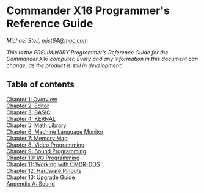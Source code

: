 <!--
********************************************************************************
NOTICE: This file uses two trailing spaces on some lines to indicate line breaks
for GitHub's Markdown flavor. Do not remove!
********************************************************************************
-->

# Commander X16 Programmer's Reference Guide

*Michael Steil, mist64@mac.com*

*This is the PRELIMINARY Programmer's Reference Guide for the Commander X16 computer. Every and any information in this document can change, as the product is still in development!*

## Table of contents

[Chapter 1: Overview](X16%20Reference%20-%2001%20-%20Overview.md)  
[Chapter 2: Editor](X16%20Reference%20-%2002%20-%20Editor.md)  
[Chapter 3: BASIC](X16%20Reference%20-%2003%20-%20BASIC.md)  
[Chapter 4: KERNAL](X16%20Reference%20-%2004%20-%20KERNAL.md)  
[Chapter 5: Math Library](X16%20Reference%20-%2005%20-%20Math%20Library.md)  
[Chapter 6: Machine Language Monitor](X16%20Reference%20-%2006%20-%20Machine%20Language%20Monitor.md)  
[Chapter 7: Memory Map](X16%20Reference%20-%2007%20-%20Memory%20Map.md)  
[Chapter 8: Video Programming](X16%20Reference%20-%2008%20-%20Video%20Programming.md)  
[Chapter 9: Sound Programming](X16%20Reference%20-%2009%20-%20Sound%20Programming.md)  
[Chapter 10: I/O Programming](X16%20Reference%20-%2010%20-%20IO%20Programming.md)  
[Chapter 11: Working with CMDR-DOS](X16%20Reference%20-%2011%20-%20Working%20with%20CMDR-DOS.md)  
[Chapter 12: Hardware Pinouts](X16%20Reference%20-%2012%20-%20Hardware.md)  
[Chapter 13: Upgrade Guide](X16%20Reference%20-%2013%20-%20Upgrade%20Guide.md)  
[Appendix A: Sound](X16%20Reference%20-%20Appendix%20A%20-%20Sound.md)  
